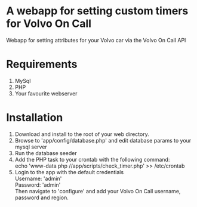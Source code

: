 # A webapp for setting custom timers for Volvo On Call
Webapp for setting attributes for your Volvo car via the Volvo On Call API

# Requirements
1. MySql
2. PHP
3. Your favourite webserver

# Installation
1. Download and install to the root of your web directory.
2. Browse to 'app/config/database.php' and edit database params to your mysql server
3. Run the database seeder
4. Add the PHP task to your crontab with the following command:<br>
  echo 'www-data php /<PATH TO YOUR INSTALL DIRECTORY>/app/scripts/check_timer.php' >> /etc/crontab
5. Login to the app with the default credentials<br> 
Username: 'admin' <br>
Password: 'admin'<br>
Then navigate to 'configure' and add your Volvo On Call username, password and region.

